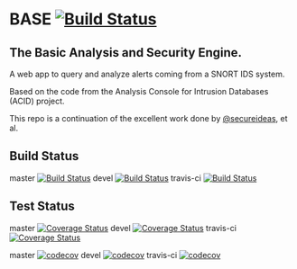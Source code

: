 <!--README.md file for Github Repo-->
# BASE [![Build Status](https://app.travis-ci.com/NathanGibbs3/BASE.svg?branch=master)](https://app.travis-ci.com/NathanGibbs3/BASE)

## The Basic Analysis and Security Engine.
A web app to query and analyze alerts coming from a SNORT IDS system.

Based on the code from the Analysis Console for Intrusion Databases (ACID) 
project.

This repo is a continuation of the excellent work done by 
[@secureideas](https://github.com/secureideas), et al.

## Build Status
master [![Build Status](https://app.travis-ci.com/NathanGibbs3/BASE.svg?branch=master)](https://travis-ci.com/NathanGibbs3/BASE)
devel [![Build Status](https://app.travis-ci.com/NathanGibbs3/BASE.svg?branch=devel)](https://travis-ci.com/NathanGibbs3/BASE)
travis-ci [![Build Status](https://app.travis-ci.com/NathanGibbs3/BASE.svg?branch=travis-ci)](https://travis-ci.com/NathanGibbs3/BASE)
## Test Status
master [![Coverage Status](https://coveralls.io/repos/github/NathanGibbs3/BASE/badge.svg?branch=master)](https://coveralls.io/github/NathanGibbs3/BASE?branch=master)
devel [![Coverage Status](https://coveralls.io/repos/github/NathanGibbs3/BASE/badge.svg?branch=devel)](https://coveralls.io/github/NathanGibbs3/BASE?branch=devel)
travis-ci [![Coverage Status](https://coveralls.io/repos/github/NathanGibbs3/BASE/badge.svg?branch=travis-ci)](https://coveralls.io/github/NathanGibbs3/BASE?branch=travis-ci)

master [![codecov](https://codecov.io/gh/NathanGibbs3/BASE/branch/master/graph/badge.svg?token=8oEa0L7eHz)](https://codecov.io/gh/NathanGibbs3/BASE/tree/master)
devel [![codecov](https://codecov.io/gh/NathanGibbs3/BASE/branch/devel/graph/badge.svg?token=8oEa0L7eHz)](https://codecov.io/gh/NathanGibbs3/BASE/tree/devel)
travis-ci [![codecov](https://codecov.io/gh/NathanGibbs3/BASE/branch/travis-ci/graph/badge.svg?token=8oEa0L7eHz)](https://codecov.io/gh/NathanGibbs3/BASE/devel/travis-ci)